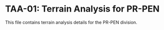 # TAA-01: Terrain Analysis for PR-PEN

This file contains terrain analysis details for the PR-PEN division.
